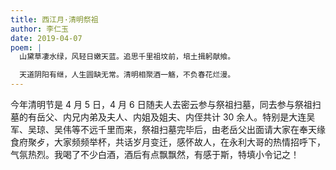 ```yaml
---
title: 西江月·清明祭祖
author: 李仁玉
date: 2019-04-07
poem: |
  山黛草凄水绿，风轻日嫩天蓝。追思千里祖坟前，培土揖躬献飨。

  天道阴阳有继，人生圆缺无常。清明相聚酒一觞，不负春花烂漫。
---
```


今年清明节是 4 月 5 日，4 月 6 日随夫人去密云参与祭祖扫墓，同去参与祭祖扫墓的有岳父、内兄内弟及夫人、内姐及姐夫、内侄共计 30 余人。特别是大连吴军、吴琼、吴伟等不远千里而来，祭祖扫墓完毕后，由老岳父出面请大家在奉天缘食府聚歺，大家频频举杯，共话岁月变迁，感怀故人，在永利大哥的热情招呼下，气氛热烈。我喝了不少白酒，酒后有点飘飘然，有感于斯，特填小令记之！
